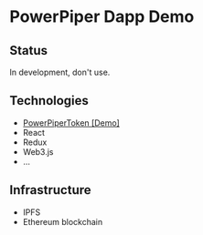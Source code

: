 # PowerPiper Dapp Demo

## Status

In development, don't use.

## Technologies

* [PowerPiperToken [Demo]](https://github.com/powerpiper/demo_contract)
* React
* Redux
* Web3.js
* ...

## Infrastructure

* IPFS
* Ethereum blockchain